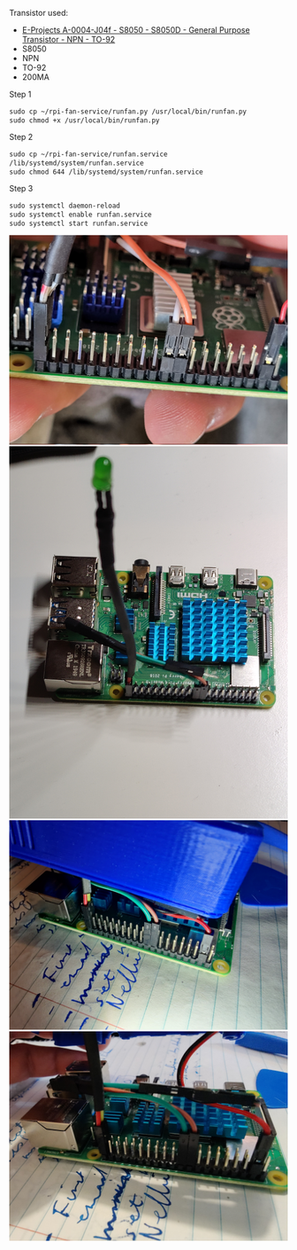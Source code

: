 Transistor used:

- [E-Projects A-0004-J04f - S8050 - S8050D - General Purpose Transistor - NPN - TO-92 ](https://www.amazon.ca/gp/product/B07YN7HVPN/ref=ppx_yo_dt_b_search_asin_title?ie=UTF8&psc=1)
- S8050
- NPN
- TO-92
- 200MA

Step 1

```
sudo cp ~/rpi-fan-service/runfan.py /usr/local/bin/runfan.py
sudo chmod +x /usr/local/bin/runfan.py
```

Step 2

```
sudo cp ~/rpi-fan-service/runfan.service /lib/systemd/system/runfan.service
sudo chmod 644 /lib/systemd/system/runfan.service
```

Step 3

```
sudo systemctl daemon-reload
sudo systemctl enable runfan.service
sudo systemctl start runfan.service
```

![Image 1](./images/rpi4-2gb.jpg)
![Image 2](./images/rpi-fan-led-1.jpg)
![Image 4](./images/rpi-fan-led-3.jpg)
![Image 3](./images/rpi-fan-led-2.jpg)
